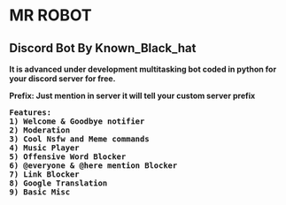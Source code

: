 <h1> MR ROBOT </h1><b>
<h2> Discord Bot By Known_Black_hat  </h2><b>
<div>
<p>It is advanced under development multitasking bot coded in python for your discord server for free.</p>
<p>Prefix: Just mention in server it will tell your custom server prefix</p>
<pre>
Features:
1) Welcome & Goodbye notifier
2) Moderation
3) Cool Nsfw and Meme commands 
4) Music Player
5) Offensive Word Blocker
6) @everyone & @here mention Blocker
7) Link Blocker
8) Google Translation
9) Basic Misc 
</pre>
</div>

